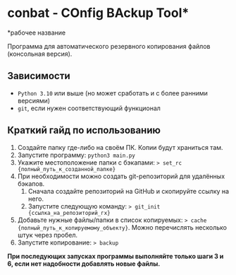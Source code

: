 # conbat - COnfig BAckup Tool\*
\*рабочее название

Программа для автоматического резервного копирования файлов (консольная версия).
## Зависимости
- `Python 3.10` или выше (но может сработать и с более ранними версиями)
- `git`, если нужен соответствующий функционал
## Краткий гайд по использованию
1. Создайте папку где-либо на своём ПК. Копии будут храниться там.
2. Запустите программу: `python3 main.py`
3. Укажите местоположение папки с бэкапами: `> set_rc {полный_путь_к_созданной_папке}`
4. При необходимости можно создать git-репозиторий для удалённых бэкапов.
    1. Сначала создайте репозиторий на GitHub и скопируйте ссылку на него.
    2. Запустите следующую команду: `> git_init {ссылка_на_репозиторий_гх}`
5. Добавьте нужные файлы/папки в список копируемых: `> cache {полный_путь_к_копируемому_объекту}`. Можно перечислять несколько штук через пробел.
6. Запустите копирование: `> backup`

**При последующих запусках программы выполняйте только шаги 3 и 6, если нет надобности добавлять новые файлы.**
